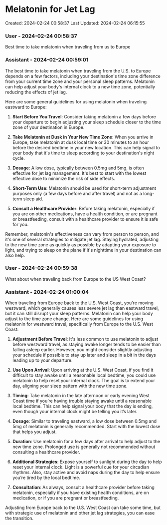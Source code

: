 # Melatonin for Jet Lag

Created: 2024-02-24 00:58:37
Last Updated: 2024-02-24 06:15:55

### User - 2024-02-24 00:58:37

Best time to take melatonin when traveling from us to Europe

### Assistant - 2024-02-24 00:59:01

The best time to take melatonin when traveling from the U.S. to Europe depends on a few factors, including your destination's time zone difference from your current time zone and your personal sleep patterns. Melatonin can help adjust your body's internal clock to a new time zone, potentially reducing the effects of jet lag.

Here are some general guidelines for using melatonin when traveling eastward to Europe:

1. **Start Before You Travel**: Consider taking melatonin a few days before your departure to begin adjusting your sleep schedule closer to the time zone of your destination in Europe.

2. **Take Melatonin at Dusk in Your New Time Zone**: When you arrive in Europe, take melatonin at dusk local time or 30 minutes to an hour before the desired bedtime in your new location. This can help signal to your body that it's time to sleep according to your destination's night cycle.

3. **Dosage**: A low dose, typically between 0.5mg and 5mg, is often effective for jet lag management. It's best to start with the lowest effective dose to minimize the risk of side effects.

4. **Short-Term Use**: Melatonin should be used for short-term adjustment purposes only (a few days before and after travel) and not as a long-term sleep aid.

5. **Consult a Healthcare Provider**: Before taking melatonin, especially if you are on other medications, have a health condition, or are pregnant or breastfeeding, consult with a healthcare provider to ensure it is safe for you.

Remember, melatonin's effectiveness can vary from person to person, and it's one of several strategies to mitigate jet lag. Staying hydrated, adjusting to the new time zone as quickly as possible by adapting your exposure to light, and trying to sleep on the plane if it's nighttime in your destination can also help.

### User - 2024-02-24 00:59:38

What about when traveling back from Europe to the US West Coast?

### Assistant - 2024-02-24 01:00:04

When traveling from Europe back to the U.S. West Coast, you're moving westward, which generally causes less severe jet lag than eastward travel, but it can still disrupt your sleep patterns. Melatonin can help your body adjust to the time zone change. Here are some guidelines for using melatonin for westward travel, specifically from Europe to the U.S. West Coast:

1. **Adjustment Before Travel**: It's less common to use melatonin to adjust before westward travel, as staying awake longer tends to be easier than falling asleep earlier. However, you might consider slightly adjusting your schedule if possible to stay up later and sleep in a bit in the days leading up to your departure.

2. **Use Upon Arrival**: Upon arriving at the U.S. West Coast, if you find it difficult to stay awake until a reasonable local bedtime, you could use melatonin to help reset your internal clock. The goal is to extend your day, aligning your sleep pattern with the new time zone.

3. **Timing**: Take melatonin in the late afternoon or early evening West Coast time if you’re having trouble staying awake until a reasonable local bedtime. This can help signal your body that the day is ending, even though your internal clock might be telling you it’s later.

4. **Dosage**: Similar to traveling eastward, a low dose between 0.5mg and 5mg of melatonin is generally recommended. Start with the lowest dose that helps you adjust.

5. **Duration**: Use melatonin for a few days after arrival to help adjust to the new time zone. Prolonged use is generally not recommended without consulting a healthcare provider.

6. **Additional Strategies**: Expose yourself to sunlight during the day to help reset your internal clock. Light is a powerful cue for your circadian rhythms. Also, stay active and avoid naps during the day to help ensure you’re tired by the local bedtime.

7. **Consultation**: As always, consult a healthcare provider before taking melatonin, especially if you have existing health conditions, are on medication, or if you are pregnant or breastfeeding.

Adjusting from Europe back to the U.S. West Coast can take some time, but with strategic use of melatonin and other jet lag strategies, you can ease the transition.

